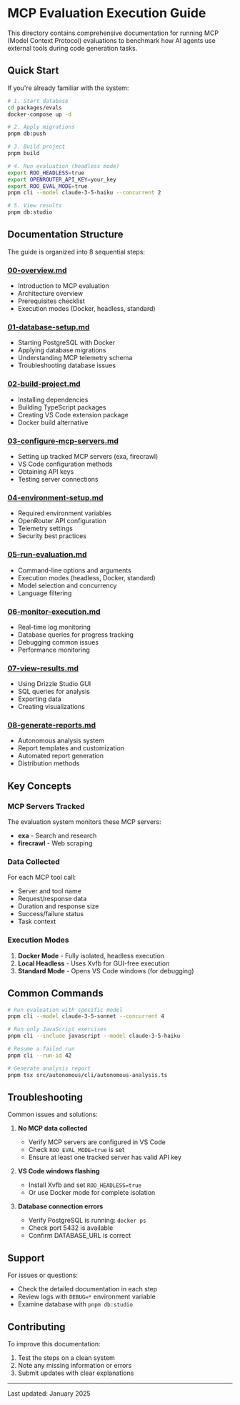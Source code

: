 # MCP Evaluation Execution Guide

This directory contains comprehensive documentation for running MCP (Model Context Protocol) evaluations to benchmark how AI agents use external tools during code generation tasks.

## Quick Start

If you're already familiar with the system:

```bash
# 1. Start database
cd packages/evals
docker-compose up -d

# 2. Apply migrations
pnpm db:push

# 3. Build project
pnpm build

# 4. Run evaluation (headless mode)
export ROO_HEADLESS=true
export OPENROUTER_API_KEY=your_key
export ROO_EVAL_MODE=true
pnpm cli --model claude-3-5-haiku --concurrent 2

# 5. View results
pnpm db:studio
```

## Documentation Structure

The guide is organized into 8 sequential steps:

### [00-overview.md](./00-overview.md)

- Introduction to MCP evaluation
- Architecture overview
- Prerequisites checklist
- Execution modes (Docker, headless, standard)

### [01-database-setup.md](./01-database-setup.md)

- Starting PostgreSQL with Docker
- Applying database migrations
- Understanding MCP telemetry schema
- Troubleshooting database issues

### [02-build-project.md](./02-build-project.md)

- Installing dependencies
- Building TypeScript packages
- Creating VS Code extension package
- Docker build alternative

### [03-configure-mcp-servers.md](./03-configure-mcp-servers.md)

- Setting up tracked MCP servers (exa, firecrawl)
- VS Code configuration methods
- Obtaining API keys
- Testing server connections

### [04-environment-setup.md](./04-environment-setup.md)

- Required environment variables
- OpenRouter API configuration
- Telemetry settings
- Security best practices

### [05-run-evaluation.md](./05-run-evaluation.md)

- Command-line options and arguments
- Execution modes (headless, Docker, standard)
- Model selection and concurrency
- Language filtering

### [06-monitor-execution.md](./06-monitor-execution.md)

- Real-time log monitoring
- Database queries for progress tracking
- Debugging common issues
- Performance monitoring

### [07-view-results.md](./07-view-results.md)

- Using Drizzle Studio GUI
- SQL queries for analysis
- Exporting data
- Creating visualizations

### [08-generate-reports.md](./08-generate-reports.md)

- Autonomous analysis system
- Report templates and customization
- Automated report generation
- Distribution methods

## Key Concepts

### MCP Servers Tracked

The evaluation system monitors these MCP servers:

- **exa** - Search and research
- **firecrawl** - Web scraping

### Data Collected

For each MCP tool call:

- Server and tool name
- Request/response data
- Duration and response size
- Success/failure status
- Task context

### Execution Modes

1. **Docker Mode** - Fully isolated, headless execution
2. **Local Headless** - Uses Xvfb for GUI-free execution
3. **Standard Mode** - Opens VS Code windows (for debugging)

## Common Commands

```bash
# Run evaluation with specific model
pnpm cli --model claude-3-5-sonnet --concurrent 4

# Run only JavaScript exercises
pnpm cli --include javascript --model claude-3-5-haiku

# Resume a failed run
pnpm cli --run-id 42

# Generate analysis report
pnpm tsx src/autonomous/cli/autonomous-analysis.ts
```

## Troubleshooting

Common issues and solutions:

1. **No MCP data collected**

    - Verify MCP servers are configured in VS Code
    - Check `ROO_EVAL_MODE=true` is set
    - Ensure at least one tracked server has valid API key

2. **VS Code windows flashing**

    - Install Xvfb and set `ROO_HEADLESS=true`
    - Or use Docker mode for complete isolation

3. **Database connection errors**
    - Verify PostgreSQL is running: `docker ps`
    - Check port 5432 is available
    - Confirm DATABASE_URL is correct

## Support

For issues or questions:

- Check the detailed documentation in each step
- Review logs with `DEBUG=*` environment variable
- Examine database with `pnpm db:studio`

## Contributing

To improve this documentation:

1. Test the steps on a clean system
2. Note any missing information or errors
3. Submit updates with clear explanations

---

Last updated: January 2025
